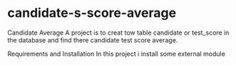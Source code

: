 # candidate-s-score-average
Candidate Average
A project is to creat tow table candidate or test_score in the database and find there candidate test score average.

Requirements and Installation
In this project i install some external module

